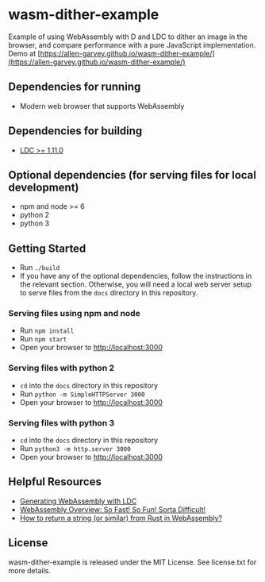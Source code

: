 # wasm-dither-example

Example of using WebAssembly with D and LDC to dither an image in the browser, and compare performance with a pure JavaScript implementation. Demo at [https://allen-garvey.github.io/wasm-dither-example/](https://allen-garvey.github.io/wasm-dither-example/)

## Dependencies for running

* Modern web browser that supports WebAssembly

## Dependencies for building

* [LDC >= 1.11.0](https://github.com/ldc-developers/ldc/releases/tag/v1.11.0)

## Optional dependencies (for serving files for local development)

* npm and node >= 6
* python 2
* python 3

## Getting Started

* Run `./build`
* If you have any of the optional dependencies, follow the instructions in the relevant section. Otherwise, you will need a local web server setup to serve files from the `docs` directory in this repository.

### Serving files using npm and node

* Run `npm install`
* Run `npm start`
* Open your browser to [http://localhost:3000](http://localhost:3000)

### Serving files with python 2

* `cd` into the `docs` directory in this repository
* Run `python -m SimpleHTTPServer 3000`
* Open your browser to [http://localhost:3000](http://localhost:3000)

### Serving files with python 3

* `cd` into the `docs` directory in this repository
* Run `python3 -m http.server 3000`
* Open your browser to [http://localhost:3000](http://localhost:3000)

## Helpful Resources

* [Generating WebAssembly with LDC](https://wiki.dlang.org/Generating_WebAssembly_with_LDC)
* [WebAssembly Overview: So Fast! So Fun! Sorta Difficult!](https://dzone.com/articles/webassembly-overview-so-fast-so-fun-sorta-difficul)
* [How to return a string (or similar) from Rust in WebAssembly?](https://stackoverflow.com/questions/47529643/how-to-return-a-string-or-similar-from-rust-in-webassembly)

## License

wasm-dither-example is released under the MIT License. See license.txt for more details.